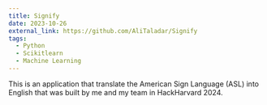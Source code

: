 ```yaml
---
title: Signify
date: 2023-10-26
external_link: https://github.com/AliTaladar/Signify
tags:
  - Python
  - Scikitlearn
  - Machine Learning
---
```

This is an application that translate the American Sign Language (ASL) into English that was built by me and my team in HackHarvard 2024.